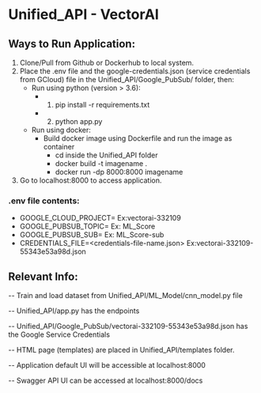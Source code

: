 # Unified_API - VectorAI
 
## Ways to Run Application:
1. Clone/Pull from Github or Dockerhub to local system.
2. Place the .env file and the google-credentials.json (service credentials from GCloud) file in the Unified_API/Google_PubSub/ folder, then:
    * Run using python (version > 3.6):
        * 1. pip install -r requirements.txt
        * 2. python app.py
    * Run using docker:
        * Build docker image using Dockerfile and run the image as container
           * cd inside the Unified_API folder 
           * docker build -t imagename . 
           * docker run -dp 8000:8000 imagename 
3.  Go to localhost:8000 to access application.

### .env file contents:
* GOOGLE_CLOUD_PROJECT=<Prject-Name> Ex:vectorai-332109
* GOOGLE_PUBSUB_TOPIC=<Subsciber-Endpoint-Name> Ex: ML_Score
* GOOGLE_PUBSUB_SUB=<Subsciber-Endpoint-Name> Ex: ML_Score-sub
* CREDENTIALS_FILE=<credentials-file-name.json> Ex:vectorai-332109-55343e53a98d.json



## Relevant Info:
-- Train and load dataset from Unified_API/ML_Model/cnn_model.py file

-- Unified_API/app.py has the endpoints

-- Unified_API/Google_PubSub/vectorai-332109-55343e53a98d.json has the Google Service Credentials

-- HTML page (templates) are placed in Unified_API/templates folder.

-- Application default UI will be accessible at localhost:8000

-- Swagger API UI can be accessed at localhost:8000/docs
